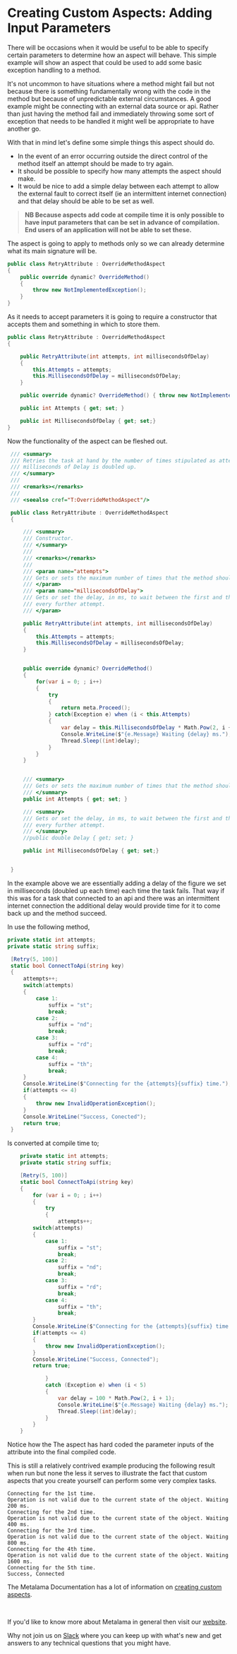 # Creating Custom Aspects: Adding Input Parameters

There will be occasions when it would be useful to be able to specify certain parameters to determine how an aspect will behave. This simple example will show an aspect that could be used to add some basic exception handling to a method.

It's not uncommon to have situations where a method might fail but not because there is something fundamentally wrong with the code in the method but because of unpredictable external circumstances. A good example might be connecting with an external data source or api. Rather than just having the method fail and immediately throwing some sort of exception that needs to be handled it might well be appropriate to have another go.

With that in mind let's define some simple things this aspect should do.

- In the event of an error occurring outside the direct control of the method itself an attempt should be made to try again.
- It should be possible to specify how many attempts the aspect should make.
- It would be nice to add a simple delay between each attempt to allow the external fault to correct itself (ie an intermittent internet connection) and that delay should be able to be set as well.

> <b>NB Because aspects add code at compile time it is only possible to have input parameters that can be set in advance of compilation. End users of an application will not be able to set these.</b>

The aspect is going to apply to methods only so we can already determine what its main signature will be.

```c#
public class RetryAttribute : OverrideMethodAspect
{
    public override dynamic? OverrideMethod()
    {
        throw new NotImplementedException();
    }
}
```

As it needs to accept parameters it is going to require a constructor that accepts them and something in which to store them.

```c#
public class RetryAttribute : OverrideMethodAspect
{

    public RetryAttribute(int attempts, int millisecondsOfDelay)
    {
        this.Attempts = attempts;
        this.MillisecondsOfDelay = millisecondsOfDelay;
    }

    public override dynamic? OverrideMethod() { throw new NotImplementedException(); }

    public int Attempts { get; set; }

    public int MillisecondsOfDelay { get; set;}
}
```

Now the functionality of the aspect can be fleshed out.

```c#
 /// <summary>
 /// Retries the task at hand by the number of times stipulated as attempts. For each attemt the number of
 /// milliseconds of Delay is doubled up.
 /// </summary>
 ///
 /// <remarks></remarks>
 ///
 /// <seealso cref="T:OverrideMethodAspect"/>

 public class RetryAttribute : OverrideMethodAspect
 {

     /// <summary>
     /// Constructor.
     /// </summary>
     ///
     /// <remarks></remarks>
     ///
     /// <param name="attempts">
     /// Gets or sets the maximum number of times that the method should be executed.
     /// </param>
     /// <param name="millisecondsOfDelay">
     /// Gets or set the delay, in ms, to wait between the first and the second attempt. The delay is doubled at
     /// every further attempt.
     /// </param>

     public RetryAttribute(int attempts, int millisecondsOfDelay)
     {
         this.Attempts = attempts;
         this.MillisecondsOfDelay = millisecondsOfDelay;
     }


     public override dynamic? OverrideMethod()
     {
         for(var i = 0; ; i++)
         {
             try
             {
                 return meta.Proceed();
             } catch(Exception e) when (i < this.Attempts)
             {
                 var delay = this.MillisecondsOfDelay * Math.Pow(2, i + 1);
                 Console.WriteLine($"{e.Message} Waiting {delay} ms.");
                 Thread.Sleep((int)delay);
             }
         }
     }


     /// <summary>
     /// Gets or sets the maximum number of times that the method should be executed.
     /// </summary>
     public int Attempts { get; set; }

     /// <summary>
     /// Gets or set the delay, in ms, to wait between the first and the second attempt. The delay is doubled at
     /// every further attempt.
     /// </summary>
     //public double Delay { get; set; }

     public int MillisecondsOfDelay { get; set;}


 }
```

In the example above we are essentially adding a delay of the figure we set in milliseconds (doubled up each time) each time the task fails. That way if this was for a task that connected to an api and there was an intermittent internet connection the additional delay would provide time for it to come back up and the method succeed.

In use the following method,

```c#
private static int attempts;
private static string suffix;

 [Retry(5, 100)]
 static bool ConnectToApi(string key)
 {
     attempts++;
     switch(attempts)
     {
         case 1:
             suffix = "st";
             break;
         case 2:
             suffix = "nd";
             break;
         case 3:
             suffix = "rd";
             break;
         case 4:
             suffix = "th";
             break;
     }
     Console.WriteLine($"Connecting for the {attempts}{suffix} time.");
     if(attempts <= 4)
     {
         throw new InvalidOperationException();
     }
     Console.WriteLine("Success, Conected");
     return true;
 }

```

Is converted at compile time to;

```c#
    private static int attempts;
    private static string suffix;

    [Retry(5, 100)]
    static bool ConnectToApi(string key)
    {
        for (var i = 0; ; i++)
        {
            try
            {
                attempts++;
        switch(attempts)
        {
            case 1:
                suffix = "st";
                break;
            case 2:
                suffix = "nd";
                break;
            case 3:
                suffix = "rd";
                break;
            case 4:
                suffix = "th";
                break;
        }
        Console.WriteLine($"Connecting for the {attempts}{suffix} time.");
        if(attempts <= 4)
        {
            throw new InvalidOperationException();
        }
        Console.WriteLine("Success, Connected");
        return true;

            }
            catch (Exception e) when (i < 5)
            {
                var delay = 100 * Math.Pow(2, i + 1);
                Console.WriteLine($"{e.Message} Waiting {delay} ms.");
                Thread.Sleep((int)delay);
            }
        }
    }
```

Notice how the The aspect has hard coded the parameter inputs of the attribute into the final compiled code.

This is still a relatively contrived example producing the following result when run but none the less it serves to illustrate the fact that custom aspects that you create yourself can perform some very complex tasks.

```
Connecting for the 1st time.
Operation is not valid due to the current state of the object. Waiting 200 ms.
Connecting for the 2nd time.
Operation is not valid due to the current state of the object. Waiting 400 ms.
Connecting for the 3rd time.
Operation is not valid due to the current state of the object. Waiting 800 ms.
Connecting for the 4th time.
Operation is not valid due to the current state of the object. Waiting 1600 ms.
Connecting for the 5th time.
Success, Connected
```

The Metalama Documentation has a lot of information on [creating custom aspects](https://doc.postsharp.net/metalama/conceptual/aspects).

<br>

If you'd like to know more about Metalama in general then visit our [website](https://www.postsharp.net/metalama).

Why not join us on [Slack](https://www.postsharp.net/slack) where you can keep up with what's new and get answers to any technical questions that you might have.
